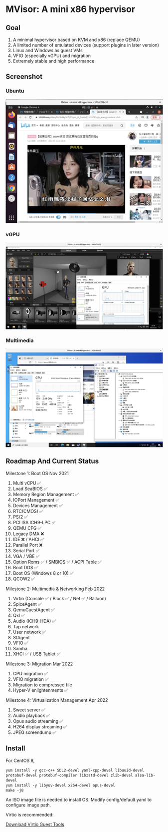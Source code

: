 # MVisor: A mini x86 hypervisor

## Goal

1. A minimal hypervisor based on KVM and x86 (replace QEMU)
2. A limited number of emulated devices (support plugins in later version)
3. Linux and Windows as guest VMs
4. VFIO (especially vGPU) and migration
5. Extremely stable and high performance


## Screenshot

### Ubuntu

<img src="./docs/ubuntu.jpg" width="640">

### vGPU

<img src="./docs/vgpu.jpg" width="640">

### Multimedia

<img src="./docs/multimedia.jpg" width="640">



## Roadmap And Current Status

Milestone 1: Boot OS
Nov 2021

1. Multi vCPU ✅
2. Load SeaBIOS ✅
3. Memory Region Management ✅
4. IOPort Management ✅
5. Devices Management ✅
6. RTC(CMOS) ✅
7. PS/2 ✅
8. PCI ISA ICH9-LPC ✅
9. QEMU CFG ✅
10. Legacy DMA ❌
11. IDE ❌ / AHCI ✅
12. Parallel Port ❌
13. Serial Port ✅
14. VGA / VBE ✅
15. Option Roms ✅ / SMBIOS ✅ / ACPI Table ✅
16. Boot DOS ✅
17. Boot OS (Windows 8 or 10) ✅
18. QCOW2 ✅

Milestone 2: Multimedia & Networking
Feb 2022

1. Virtio (Console ✅ / Block ✅ / Net ✅ / Balloon)
2. SpiceAgent ✅
3. QemuGuestAgent ✅
4. Qxl ✅
5. Audio (ICH9-HDA) ✅
6. Tap network
7. User network ✅
8. SfAgent
9. VFIO ✅
10. Samba
11. XHCI ✅ / USB Tablet ✅

Milestone 3: Migration
Mar 2022
1. CPU migration ✅
2. VFIO migration ✅
3. Migration to compressed file
4. Hyper-V enlightenments ✅

Milestone 4: Virtualization Management
Apr 2022
1. Sweet server ✅
2. Audio playback ✅
3. Opus audio streaming ✅
4. H264 display streaming ✅
5. JPEG screendump ✅


## Install

For CentOS 8,

```
yum install -y gcc-c++ SDL2-devel yaml-cpp-devel libuuid-devel protobuf-devel protobuf-compiler libzstd-devel zlib-devel alsa-lib-devel
yum install -y libyuv-devel x264-devel opus-devel
make -j8
```

An ISO image file is needed to install OS. Modify config/default.yaml to configure image path.

Virtio is recommended:

<a href="https://fedorapeople.org/groups/virt/virtio-win/direct-downloads/stable-virtio/virtio-win.iso">Download Virtio Guest Tools</a>

